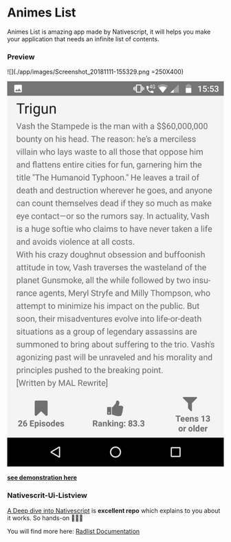 # Animes List

Animes List is amazing app made by Nativescript, it will helps you make your application that needs an infinite list of contents.

### Preview

![](./app/images/Screenshot_20181111-155329.png =250X400)

![](./app/images/Screenshot_20181111-155342.png)

[**see demonstration here**](https://play.nativescript.org/?template=play-tsc&id=w3pena&v=11)
### Nativescrit-Ui-Listview

[A Deep dive into Nativescript](https://www.nativescript.org/blog/a-deep-dive-into-telerik-ui-for-nativescripts-listview) is **excellent repo** which explains to you about it works. So hands-on 💪💪💪

You will find more here: [Radlist Documentation](https://docs.telerik.com/devtools/nativescript-ui/Controls/NativeScript/ListView/overview)

